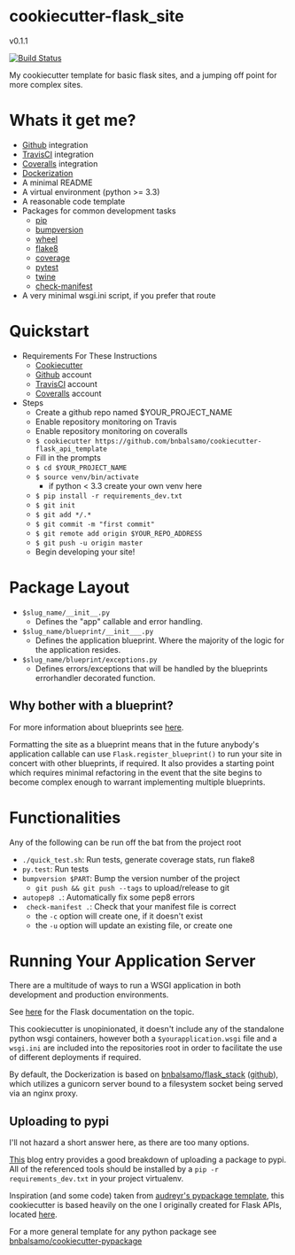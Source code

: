 # cookiecutter-flask_site

v0.1.1

[![Build Status](https://travis-ci.org/bnbalsamo/cookiecutter-flask_site.svg?branch=master)](https://travis-ci.org/bnbalsamo/cookiecutter-flask_site)

My cookiecutter template for basic flask sites, and a jumping off point for more complex sites.

# Whats it get me?
- [Github](https://github.com/) integration
- [TravisCI](https://travis-ci.org/) integration
- [Coveralls](https://coveralls.io/) integration
- [Dockerization](https://www.docker.com/)
- A minimal README
- A virtual environment (python >= 3.3)
- A reasonable code template
- Packages for common development tasks
    - [pip](https://pip.pypa.io/en/latest/)
    - [bumpversion](https://github.com/peritus/bumpversion)
    - [wheel](http://pythonwheels.com/)
    - [flake8](http://flake8.pycqa.org/en/latest/)
    - [coverage](https://coverage.readthedocs.io/en/coverage-4.4.1/)
    - [pytest](https://docs.pytest.org/en/latest/)
    - [twine](https://pypi.python.org/pypi/twine)
    - [check-manifest](https://github.com/mgedmin/check-manifest)
- A very minimal wsgi.ini script, if you prefer that route

# Quickstart

- Requirements For These Instructions
    - [Cookiecutter](https://github.com/audreyr/cookiecutter)
    - [Github](https://github.com/) account
    - [TravisCI](https://travis-ci.org/) account
    - [Coveralls](https://coveralls.io/) account
- Steps
    - Create a github repo named $YOUR_PROJECT_NAME
    - Enable repository monitoring on Travis
    - Enable repository monitoring on coveralls
    - ```$ cookiecutter https://github.com/bnbalsamo/cookiecutter-flask_api_template```
    - Fill in the prompts
    - ```$ cd $YOUR_PROJECT_NAME```
    - ```$ source venv/bin/activate```
        - if python < 3.3 create your own venv here
    - ```$ pip install -r requirements_dev.txt```
    - ```$ git init```
    - ```$ git add */.*```
    - ```$ git commit -m "first commit"```
    - ```$ git remote add origin $YOUR_REPO_ADDRESS```
    - ```$ git push -u origin master```
    - Begin developing your site!

# Package Layout
- ```$slug_name/__init__.py``` 
    - Defines the "app" callable and error handling.
- ```$slug_name/blueprint/__init___.py```
    - Defines the application blueprint. Where the majority 
    of the logic for the application resides.
- ```$slug_name/blueprint/exceptions.py```
    - Defines errors/exceptions that will be handled
        by the blueprints errorhandler decorated function.

## Why bother with a blueprint?

For more information about blueprints see [here](http://flask.pocoo.org/docs/0.12/blueprints/).

Formatting the site as a blueprint means that in the future anybody's application callable
can use ```Flask.register_blueprint()``` to run your site in concert with other blueprints,
if required. It also provides a starting point which requires minimal refactoring in the event
that the site begins to become complex enough to warrant implementing multiple blueprints.

# Functionalities

Any of the following can be run off the bat from the project root

* ```./quick_test.sh```: Run tests, generate coverage stats, run flake8
* ```py.test```: Run tests
* ```bumpversion $PART```: Bump the version number of the project
    * ```git push && git push --tags``` to upload/release to git
* ```autopep8 .```: Automatically fix some pep8 errors
* ``` check-manifest .```: Check that your manifest file is correct
    * the ```-c``` option will create one, if it doesn't exist
    * the ```-u``` option will update an existing file, or create one


# Running Your Application Server
There are a multitude of ways to run a WSGI application in both development and production
environments.

See [here](flask.pocoo.org/docs/latest/deploying/) for the Flask documentation on the topic.

This cookiecutter is unopinionated, it doesn't include any of the standalone python wsgi
containers, however both a ```$yourapplication.wsgi``` file and a ```wsgi.ini``` are included
into the repositories root in order to facilitate the use of different deployments if required.

By default, the Dockerization is based on [bnbalsamo/flask_stack](https://hub.docker.com/r/bnbalsamo/flask_stack/) ([github](https://github.com/bnbalsamo/docker-flask_stack)), which utilizes a gunicorn server bound to a filesystem socket being served via an nginx proxy.

## Uploading to pypi

I'll not hazard a short answer here, as there are too many options.

[This](https://hynek.me/articles/sharing-your-labor-of-love-pypi-quick-and-dirty/) blog
entry provides a good breakdown of uploading a package to pypi. All of the referenced
tools should be installed by a ```pip -r requirements_dev.txt``` in your project
virtualenv.



Inspiration (and some code) taken from [audreyr's pypackage template](https://github.com/audreyr/cookiecutter-pypackage), this cookiecutter is based heavily on the one I originally created for Flask APIs, located [here](https://github.com/bnbalsamo/cookiecutter-flask_api_template).

For a more general template for any python package see [bnbalsamo/cookiecutter-pypackage](https://github.com/bnbalsamo/cookiecutter-pypackage)
